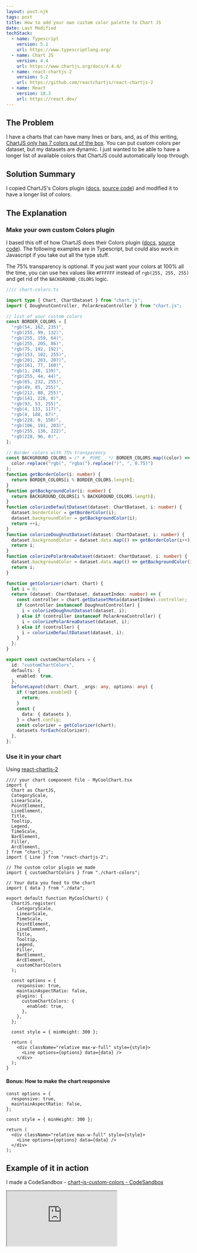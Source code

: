 ```yaml
---
layout: post.njk
tags: post
title: How to add your own custom color palette to Chart JS
date: Last Modified
techStack:
  - name: Typescript
    version: 5.1
    url: https://www.typescriptlang.org/
  - name: Chart JS
    version: 4.4
    url: https://www.chartjs.org/docs/4.4.4/
  - name: react-chartjs-2
    version: 5.2
    url: https://github.com/reactchartjs/react-chartjs-2
  - name: React
    version: 18.3
    url: https://react.dev/
---
```


## The Problem

I have a charts that can have many lines or bars, and, as of this writing, [ChartJS only has 7 colors out of the box](https://www.chartjs.org/docs/4.4.4/general/colors.html). You can put custom colors per dataset, but my datasets are dynamic. I just wanted to be able to have a longer list of available colors that ChartJS could automatically loop through.

## Solution Summary

I copied ChartJS's Colors plugin ([docs](https://www.chartjs.org/docs/latest/general/colors.html), [source code](https://github.com/chartjs/Chart.js/blob/master/src/plugins/plugin.colors.ts)) and modified it to have a longer list of colors.

## The Explanation

### Make your own custom Colors plugin

I based this off of how ChartJS does their Colors plugin ([docs](https://www.chartjs.org/docs/latest/general/colors.html), [source code](https://github.com/chartjs/Chart.js/blob/master/src/plugins/plugin.colors.ts)). The following examples are in Typescript, but could also work in Javascript if you take out all the type stuff.

The 75% transparency is optional. If you just want your colors at 100% all the time, you can use hex values like `#FFFFFF` instead of `rgb(255, 255, 255)` and get rid of the `BACKGROUND_COLORS` logic.

```ts
//// chart-colors.ts

import type { Chart, ChartDataset } from "chart.js";
import { DoughnutController, PolarAreaController } from "chart.js";

// list of your custom colors
const BORDER_COLORS = [
  "rgb(54, 162, 235)",
  "rgb(255, 99, 132)",
  "rgb(255, 159, 64)",
  "rgb(255, 205, 86)",
  "rgb(75, 192, 192)",
  "rgb(153, 102, 255)",
  "rgb(201, 203, 207)",
  "rgb(161, 77, 160)",
  "rgb(1, 240, 139)",
  "rgb(255, 44, 44)",
  "rgb(65, 232, 255)",
  "rgb(49, 85, 255)",
  "rgb(212, 88, 255)",
  "rgb(141, 228, 0)",
  "rgb(93, 53, 255)",
  "rgb(4, 133, 117)",
  "rgb(4, 188, 67)",
  "rgb(228, 0, 150)",
  "rgb(106, 191, 203)",
  "rgb(255, 136, 222)",
  "rgb(228, 96, 0)",
];

// Border colors with 75% transparency
const BACKGROUND_COLORS = /* #__PURE__ */ BORDER_COLORS.map((color) =>
  color.replace("rgb(", "rgba(").replace(")", ", 0.75)")
);
function getBorderColor(i: number) {
  return BORDER_COLORS[i % BORDER_COLORS.length];
}
function getBackgroundColor(i: number) {
  return BACKGROUND_COLORS[i % BACKGROUND_COLORS.length];
}
function colorizeDefaultDataset(dataset: ChartDataset, i: number) {
  dataset.borderColor = getBorderColor(i);
  dataset.backgroundColor = getBackgroundColor(i);
  return ++i;
}
function colorizeDoughnutDataset(dataset: ChartDataset, i: number) {
  dataset.backgroundColor = dataset.data.map(() => getBorderColor(i++));
  return i;
}
function colorizePolarAreaDataset(dataset: ChartDataset, i: number) {
  dataset.backgroundColor = dataset.data.map(() => getBackgroundColor(i++));
  return i;
}

function getColorizer(chart: Chart) {
  let i = 0;
  return (dataset: ChartDataset, datasetIndex: number) => {
    const controller = chart.getDatasetMeta(datasetIndex).controller;
    if (controller instanceof DoughnutController) {
      i = colorizeDoughnutDataset(dataset, i);
    } else if (controller instanceof PolarAreaController) {
      i = colorizePolarAreaDataset(dataset, i);
    } else if (controller) {
      i = colorizeDefaultDataset(dataset, i);
    }
  };
}

export const customChartColors = {
  id: "customChartColors",
  defaults: {
    enabled: true,
  },
  beforeLayout(chart: Chart, _args: any, options: any) {
    if (!options.enabled) {
      return;
    }
    const {
      data: { datasets },
    } = chart.config;
    const colorizer = getColorizer(chart);
    datasets.forEach(colorizer);
  },
};
```

### Use it in your chart

Using [react-chartjs-2](https://react-chartjs-2.js.org/)

```tsx
//// your chart component file - MyCoolChart.tsx
import {
  Chart as ChartJS,
  CategoryScale,
  LinearScale,
  PointElement,
  LineElement,
  Title,
  Tooltip,
  Legend,
  TimeScale,
  BarElement,
  Filler,
  ArcElement,
} from "chart.js";
import { Line } from "react-chartjs-2";

// The custom color plugin we made
import { customChartColors } from "./chart-colors";

// Your data you feed to the chart
import { data } from "./data";

export default function MyCoolChart() {
  ChartJS.register(
    CategoryScale,
    LinearScale,
    TimeScale,
    PointElement,
    LineElement,
    Title,
    Tooltip,
    Legend,
    Filler,
    BarElement,
    ArcElement,
    customChartColors
  );

  const options = {
    responsive: true,
    maintainAspectRatio: false,
    plugins: {
      customChartColors: {
        enabled: true,
      },
    },
  };

  const style = { minHeight: 300 };

  return (
    <div className="relative max-w-full" style={style}>
      <Line options={options} data={data} />
    </div>
  );
}
```

#### Bonus: How to make the chart responsive

```tsx
const options = {
  responsive: true,
  maintainAspectRatio: false,
};

const style = { minHeight: 300 };

return (
  <div className="relative max-w-full" style={style}>
    <Line options={options} data={data} />
  </div>
);
```

## Example of it in action

I made a CodeSandbox - [chart-js-custom-colors - CodeSandbox](https://codesandbox.io/s/chart-js-custom-colors-zyn2p6)

<iframe class="w-full h-[600px] border-none mt-8"
  src="https://codesandbox.io/p/sandbox/chart-js-custom-colors-zyn2p6?file=%2Fsrc%2Findex.js"
></iframe>

